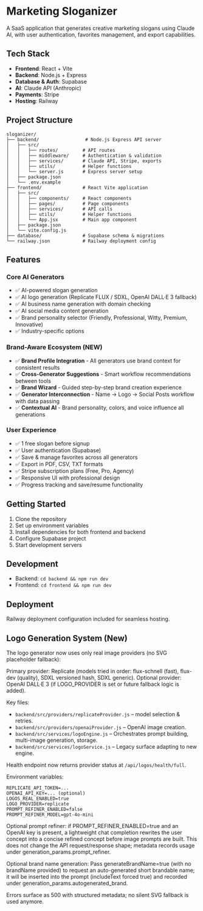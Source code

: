 # Marketing Sloganizer

A SaaS application that generates creative marketing slogans using Claude AI, with user authentication, favorites management, and export capabilities.

## Tech Stack

- **Frontend**: React + Vite
- **Backend**: Node.js + Express
- **Database & Auth**: Supabase
- **AI**: Claude API (Anthropic)
- **Payments**: Stripe
- **Hosting**: Railway

## Project Structure

```
sloganizer/
├── backend/                 # Node.js Express API server
│   ├── src/
│   │   ├── routes/         # API routes
│   │   ├── middleware/     # Authentication & validation
│   │   ├── services/       # Claude API, Stripe, exports
│   │   ├── utils/          # Helper functions
│   │   └── server.js       # Express server setup
│   ├── package.json
│   └── .env.example
├── frontend/               # React Vite application
│   ├── src/
│   │   ├── components/     # React components
│   │   ├── pages/          # Page components
│   │   ├── services/       # API calls
│   │   ├── utils/          # Helper functions
│   │   └── App.jsx         # Main app component
│   ├── package.json
│   └── vite.config.js
├── database/               # Supabase schema & migrations
└── railway.json            # Railway deployment config
```

## Features

### Core AI Generators
- ✅ AI-powered slogan generation
- ✅ AI logo generation (Replicate FLUX / SDXL, OpenAI DALL·E 3 fallback)  
- ✅ AI business name generation with domain checking
- ✅ AI social media content generation
- ✅ Brand personality selector (Friendly, Professional, Witty, Premium, Innovative)
- ✅ Industry-specific options

### Brand-Aware Ecosystem (NEW)
- ✅ **Brand Profile Integration** - All generators use brand context for consistent results
- ✅ **Cross-Generator Suggestions** - Smart workflow recommendations between tools
- ✅ **Brand Wizard** - Guided step-by-step brand creation experience
- ✅ **Generator Interconnection** - Name → Logo → Social Posts workflow with data passing
- ✅ **Contextual AI** - Brand personality, colors, and voice influence all generations

### User Experience  
- ✅ 1 free slogan before signup
- ✅ User authentication (Supabase)
- ✅ Save & manage favorites across all generators
- ✅ Export in PDF, CSV, TXT formats
- ✅ Stripe subscription plans (Free, Pro, Agency)
- ✅ Responsive UI with professional design
- ✅ Progress tracking and save/resume functionality

## Getting Started

1. Clone the repository
2. Set up environment variables
3. Install dependencies for both frontend and backend
4. Configure Supabase project
5. Start development servers

## Development

- Backend: `cd backend && npm run dev`
- Frontend: `cd frontend && npm run dev`

## Deployment

Railway deployment configuration included for seamless hosting.

## Logo Generation System (New)

The logo generator now uses only real image providers (no SVG placeholder fallback):

Primary provider: Replicate (models tried in order: flux-schnell (fast), flux-dev (quality), SDXL versioned hash, SDXL generic).
Optional provider: OpenAI DALL·E 3 (if LOGO_PROVIDER is set or future fallback logic is added).

Key files:
- `backend/src/providers/replicateProvider.js` – model selection & retries.
- `backend/src/providers/openaiProvider.js` – OpenAI image creation.
- `backend/src/services/logoEngine.js` – Orchestrates prompt building, multi-image generation, storage.
- `backend/src/services/logoService.js` – Legacy surface adapting to new engine.

Health endpoint now returns provider status at `/api/logos/health/full`.

Environment variables:
```
REPLICATE_API_TOKEN=...
OPENAI_API_KEY=... (optional)
LOGOS_REAL_ENABLED=true
LOGO_PROVIDER=replicate
PROMPT_REFINER_ENABLED=false
PROMPT_REFINER_MODEL=gpt-4o-mini
```

Optional prompt refiner: if PROMPT_REFINER_ENABLED=true and an OpenAI key is present, a lightweight chat completion rewrites the user concept into a concise refined concept before image prompts are built. This does not change the API request/response shape; metadata records usage under generation_params.prompt_refiner.

Optional brand name generation: Pass generateBrandName=true (with no brandName provided) to request an auto-generated short brandable name; it will be inserted into the prompt (includeText forced true) and recorded under generation_params.autogenerated_brand.

Errors surface as 500 with structured metadata; no silent SVG fallback is used anymore.
